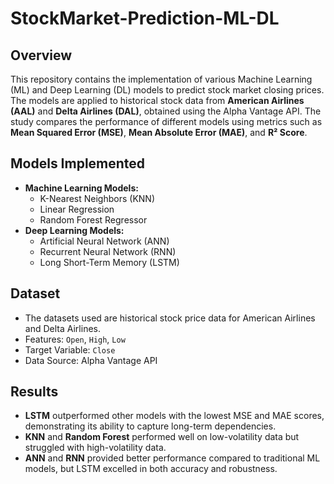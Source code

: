 # StockMarket-Prediction-ML-DL
## Overview
This repository contains the implementation of various Machine Learning (ML) and Deep Learning (DL) models to predict stock market closing prices. The models are applied to historical stock data from **American Airlines (AAL)** and **Delta Airlines (DAL)**, obtained using the Alpha Vantage API. The study compares the performance of different models using metrics such as **Mean Squared Error (MSE)**, **Mean Absolute Error (MAE)**, and **R² Score**.

## Models Implemented
- **Machine Learning Models:**
  - K-Nearest Neighbors (KNN)
  - Linear Regression
  - Random Forest Regressor
- **Deep Learning Models:**
  - Artificial Neural Network (ANN)
  - Recurrent Neural Network (RNN)
  - Long Short-Term Memory (LSTM)

## Dataset
- The datasets used are historical stock price data for American Airlines and Delta Airlines.
- Features: `Open`, `High`, `Low`
- Target Variable: `Close`
- Data Source: Alpha Vantage API



## Results
- **LSTM** outperformed other models with the lowest MSE and MAE scores, demonstrating its ability to capture long-term dependencies.
- **KNN** and **Random Forest** performed well on low-volatility data but struggled with high-volatility data.
- **ANN** and **RNN** provided better performance compared to traditional ML models, but LSTM excelled in both accuracy and robustness.

